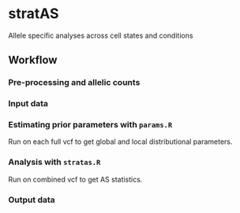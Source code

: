 # stratAS

Allele specific analyses across cell states and conditions

## Workflow

### Pre-processing and allelic counts

### Input data

### Estimating prior parameters with `params.R`

Run on each full vcf to get global and local distributional parameters.

### Analysis with `stratas.R`

Run on combined vcf to get AS statistics.

### Output data

